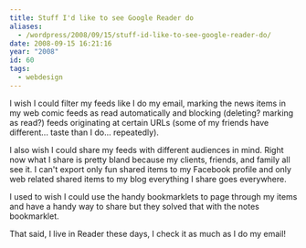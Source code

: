 ```yaml
---
title: Stuff I'd like to see Google Reader do
aliases:
  - /wordpress/2008/09/15/stuff-id-like-to-see-google-reader-do/
date: 2008-09-15 16:21:16
year: "2008"
id: 60
tags:
  - webdesign
---
```


I wish I could filter my feeds like I do my email, marking the news items in my web comic feeds as read automatically and blocking (deleting? marking as read?) feeds originating at certain URLs (some of my friends have different... taste than I do... repeatedly).

I also wish I could share my feeds with different audiences in mind.  Right now what I share is pretty bland because my clients, friends, and family all see it.  I can't export only fun shared items to my Facebook profile and only web related shared items to my blog everything I share goes everywhere.

I used to wish I could use the handy bookmarklets to page through my items and have a handy way to share but they solved that with the notes bookmarklet.

That said, I live in Reader these days, I check it as much as I do my email!
